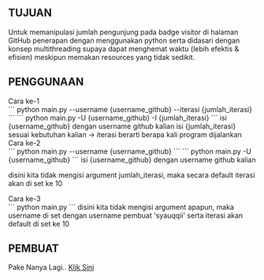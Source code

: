 ## TUJUAN
  Untuk memanipulasi jumlah pengunjung pada badge visitor di halaman GitHub
penerapan dengan menggunakan python serta didasari dengan konsep multithreading
supaya dapat menghemat waktu (lebih efektis & efisien) meskipun memakan resources
yang tidak sedikit.

## PENGGUNAAN
<summary>Cara ke-1</summary>
```
python main.py --username {username_github} --iterasi {jumlah_iterasi}
```
```
python main.py -U {username_github} -I {jumlah_iterasi}
```
isi {username_github} dengan username github kalian
isi {jumlah_iterasi} sesuai kebutuhan kalian
  -> iterasi berarti berapa kali program dijalankan

<summary>Cara ke-2</summary>
```
python main.py --username {username_github}
```
```
python main.py -U {username_github}
```
isi {username_github} dengan username github kalian

disini kita tidak mengisi argument jumlah_iterasi,
maka secara default iterasi akan di set ke 10

<summary>Cara ke-3</summary>
```
python main.py
```
disini kita tidak mengisi argument apapun,
maka username di set dengan username pembuat 'syauqqii'
serta iterasi akan default di set ke 10

## PEMBUAT
Pake Nanya Lagi.. [Klik Sini](mailto:0xd1m5@gmail.com)
